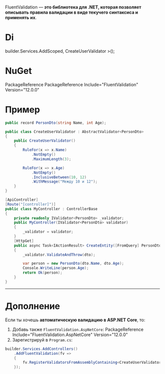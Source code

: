 FluentValidation — **это библиотека для .NET, которая позволяет описывать правила валидации в виде текучего синтаксиса и применять их**.
# Di

builder.Services.AddScoped, CreateUserValidator >();
# NuGet
PackageReference  PackageReference Include="FluentValidation" Version="12.0.0"

# Пример
```csharp
public record PersonDto(string Name, int Age);
```

```csharp
public class CreateUserValidator : AbstractValidator<PersonDto>
{
    public CreateUserValidator()
    {
        RuleFor(x => x.Name)
            .NotEmpty()
            .MaximumLength(3);

        RuleFor(x => x.Age)
            .NotEmpty()
            .InclusiveBetween(10, 12)
            .WithMessage("Между 10 и 12");
    }
}
```

```csharp
[ApiController]
[Route("[controller]")]
public class MyController : ControllerBase
{
    private readonly IValidator<PersonDto> _validator;
    public MyController(IValidator<PersonDto> validator)
    {
        _validator = validator;
    }
    [HttpGet]
    public async Task<IActionResult> CreateEntity([FromQuery] PersonDto dto)
    {
        _validator.ValidateAndThrow(dto);

        var person = new PersonDto(dto.Name, dto.Age);
        Console.WriteLine(person.Age);
        return Ok(person);
    }
}
```

---
# Дополнение
Если ты хочешь **автоматическую валидацию в ASP.NET Core**, то:
1. Добавь также `FluentValidation.AspNetCore`:
PackageReference Include="FluentValidation.AspNetCore" Version="12.0.0" 
2. Зарегистрируй в `Program.cs`:
```csharp
builder.Services.AddControllers()
    .AddFluentValidation(fv =>
    {
        fv.RegisterValidatorsFromAssemblyContaining<CreateUserValidator>();
    });

```